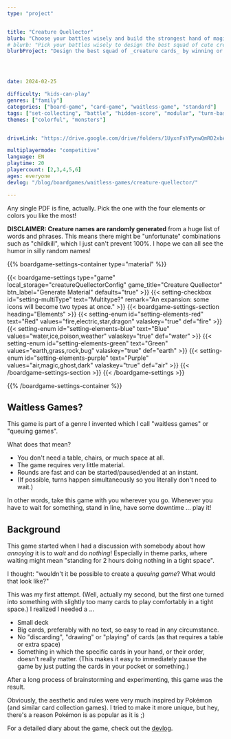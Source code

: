 ```yaml
---
type: "project"


title: "Creature Quellector"
blurb: "Choose your battles wisely and build the strongest hand of magical creatures. A waitless game, playable without table, chairs, or loads of material."
# blurb: "Pick your battles wisely to design the best squad of cute creatures."
blurbProject: "Design the best squad of _creature cards_ by winning or tactically losing battles against your opponent's hands."




date: 2024-02-25

difficulty: "kids-can-play"
genres: ["family"]
categories: ["board-game", "card-game", "waitless-game", "standard"]
tags: ["set-collecting", "battle", "hidden-score", "modular", "turn-based"]
themes: ["colorful", "monsters"]


driveLink: "https://drive.google.com/drive/folders/1UyxnFsYPynwQmRD2xbAh7RQyIC7yYAJi"

multiplayermode: "competitive"
language: EN
playtime: 20
playercount: [2,3,4,5,6]
ages: everyone
devlog: "/blog/boardgames/waitless-games/creature-quellector/"

---
```


Any single PDF is fine, actually. Pick the one with the four elements or colors you like the most!

**DISCLAIMER: Creature names are randomly generated** from a huge list of words and phrases. This means there might be "unfortunate" combinations such as "childkill", which I just can't prevent 100%. I hope we can all see the humor in silly random names!

{{% boardgame-settings-container type="material" %}}

{{< boardgame-settings type="game" local_storage="creatureQuellectorConfig" game_title="Creature Quellector" btn_label="Generate Material" defaults="true" >}}
  {{< setting-checkbox id="setting-multiType" text="Multitype?" remark="An expansion: some icons will become two types at once." >}}
  {{< boardgame-settings-section heading="Elements" >}}
    {{< setting-enum id="setting-elements-red" text="Red" values="fire,electric,star,dragon" valaskey="true" def="fire" >}}
    {{< setting-enum id="setting-elements-blue" text="Blue" values="water,ice,poison,weather" valaskey="true" def="water" >}}
    {{< setting-enum id="setting-elements-green" text="Green" values="earth,grass,rock,bug" valaskey="true" def="earth" >}}
    {{< setting-enum id="setting-elements-purple" text="Purple" values="air,magic,ghost,dark" valaskey="true" def="air" >}}
  {{< /boardgame-settings-section >}}
{{< /boardgame-settings >}}

{{% /boardgame-settings-container %}}

## Waitless Games?

This game is part of a genre I invented which I call "waitless games" or "queuing games".

What does that mean?

* You don't need a table, chairs, or much space at all.
* The game requires very little material.
* Rounds are fast and can be started/paused/ended at an instant.
* (If possible, turns happen simultaneously so you literally don't need to wait.)

In other words, take this game with you wherever you go. Whenever you have to wait for something, stand in line, have some downtime ... play it!

## Background

This game started when I had a discussion with somebody about how _annoying_ it is to _wait_ and do _nothing_! Especially in theme parks, where waiting might mean "standing for 2 hours doing nothing in a tight space".

I thought: "wouldn't it be possible to create a _queuing game_? What would that look like?"

This was my first attempt. (Well, actually my second, but the first one turned into something with slightly too many cards to play comfortably in a tight space.) I realized I needed a ...

* Small deck
* Big cards, preferably with no text, so easy to read in any circumstance.
* No "discarding", "drawing" or "playing" of cards (as that requires a table or extra space)
* Something in which the specific cards in your hand, or their order, doesn't really matter. (This makes it easy to immediately pause the game by just putting the cards in your pocket or something.)

After a long process of brainstorming and experimenting, this game was the result.

Obviously, the aesthetic and rules were very much inspired by Pokémon (and similar card collection games). I tried to make it more unique, but hey, there's a reason Pokémon is as popular as it is ;)

For a detailed diary about the game, check out the [devlog](/blog/boardgames/waitless-games/creature-quellector/).